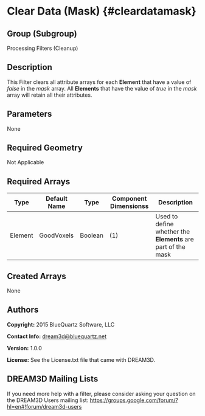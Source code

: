 Clear Data (Mask) {#cleardatamask}
=============

## Group (Subgroup) ##
Processing Filters (Cleanup)

## Description ##
This Filter clears all attribute arrays for each **Element** that have a value of *false* in the _mask_ array.  All **Elements** that have the value of *true* in the _mask_ array will retain all their attributes.

## Parameters ##
None

## Required Geometry ##
Not Applicable

## Required Arrays ##
| Type | Default Name | Type | Component Dimensionss | Description |
|------|--------------|-------------|---------|-----|
| Element | GoodVoxels | Boolean | (1) | Used to define whether the **Elements** are part of the mask  |

## Created Arrays ##
None

## Authors ##

**Copyright:** 2015 BlueQuartz Software, LLC

**Contact Info:** dream3d@bluequartz.net

**Version:** 1.0.0

**License:**  See the License.txt file that came with DREAM3D.




## DREAM3D Mailing Lists ##

If you need more help with a filter, please consider asking your question on the DREAM3D Users mailing list:
https://groups.google.com/forum/?hl=en#!forum/dream3d-users



